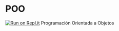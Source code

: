 # POO
[![Run on Repl.it](https://repl.it/badge/github/Nabor-RA/POO)](https://repl.it/github/Nabor-RA/POO)
Programación Orientada a Objetos
